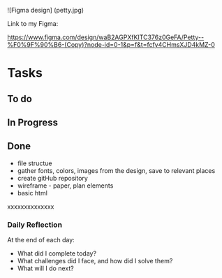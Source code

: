 ![Figma design] (petty.jpg)

Link to my Figma: 

https://www.figma.com/design/waB2AGPXfKITC376z0GeFA/Petty--%F0%9F%90%B6-(Copy)?node-id=0-1&p=f&t=fcfy4CHmsXJD4kMZ-0
# Tasks

## To do






## In Progress



## Done

- file structue
- gather fonts, colors, images from the design, save to relevant places
- create gitHub repository
- wireframe - paper, plan elements
- basic html


xxxxxxxxxxxxxx

### Daily Reflection
At the end of each day:
- What did I complete today?  
- What challenges did I face, and how did I solve them?  
- What will I do next?  
